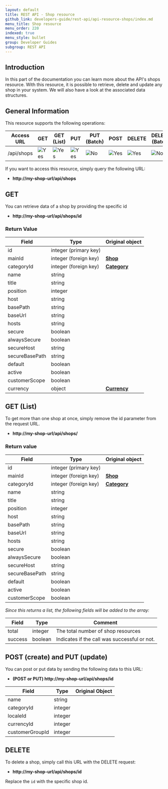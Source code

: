 ```yaml
---
layout: default
title: REST API - Shop resource
github_link: developers-guide/rest-api/api-resource-shops/index.md
menu_title: Shop resource
menu_order: 220
indexed: true
menu_style: bullet
group: Developer Guides
subgroup: REST API
---
```


## Introduction

In this part of the documentation you can learn more about the API's shops resource.
With this resource, it is possible to retrieve, delete and update any shop in your system.
We will also have a look at the associated data structures.

## General Information

This resource supports the following operations:

| Access URL | GET                    | GET (List)             | PUT                    | PUT (Batch)          | POST                   | DELETE                 | DELETE (Batch)       |
|------------|------------------------|------------------------|------------------------|----------------------|------------------------|------------------------|----------------------|
| /api/shops | ![Yes](../img/yes.png) | ![Yes](../img/yes.png) | ![Yes](../img/yes.png) | ![No](../img/no.png) | ![Yes](../img/yes.png) | ![Yes](../img/yes.png) | ![No](../img/no.png) |

If you want to access this resource, simply query the following URL:

* **http://my-shop-url/api/shops**

## GET

You can retrieve data of a shop by providing the specific id

* **http://my-shop-url/api/shops/id**


### Return Value

| Field          | Type                  | Original object                     |
|----------------|-----------------------|-------------------------------------|
| id             | integer (primary key) |                                     |
| mainId         | integer (foreign key) | **[Shop](../models/#shop)**         |
| categoryId     | integer (foreign key) | **[Category](../models/#category)** |
| name           | string                |                                     |
| title          | string                |                                     |
| position       | integer               |                                     |
| host           | string                |                                     |
| basePath       | string                |                                     |
| baseUrl        | string                |                                     |
| hosts          | string                |                                     |
| secure         | boolean               |                                     |
| alwaysSecure   | boolean               |                                     |
| secureHost     | string                |                                     |
| secureBasePath | string                |                                     |
| default        | boolean               |                                     |
| active         | boolean               |                                     |
| customerScope  | boolean               |                                     |
| currency       | object                | **[Currency](../models/#currency)** |

## GET (List)

To get more than one shop at once, simply remove the id parameter from the request URL.

* **http://my-shop-url/api/shops/**

### Return value

| Field          | Type                  | Original object                     |
|----------------|-----------------------|-------------------------------------|
| id             | integer (primary key) |                                     |
| mainId         | integer (foreign key) | **[Shop](../models/#shop)**         |
| categoryId     | integer (foreign key) | **[Category](../models/#category)** |
| name           | string                |                                     |
| title          | string                |                                     |
| position       | integer               |                                     |
| host           | string                |                                     |
| basePath       | string                |                                     |
| baseUrl        | string                |                                     |
| hosts          | string                |                                     |
| secure         | boolean               |                                     |
| alwaysSecure   | boolean               |                                     |
| secureHost     | string                |                                     |
| secureBasePath | string                |                                     |
| default        | boolean               |                                     |
| active         | boolean               |                                     |
| customerScope  | boolean               |                                     |

*Since this returns a list, the following fields will be added to the array:*

| Field   | Type    | Comment                                      |
|---------|---------|----------------------------------------------|
| total   | integer | The total number of shop resources           |
| success | boolean | Indicates if the call was successful or not. |

## POST (create) and PUT (update)
You can post or put data by sending the following data to this URL:

* **(POST or PUT) http://my-shop-url/api/shops/id**

| Field           | Type    | Original Object |
|-----------------|---------|-----------------|
| name            | string  |                 |
| categoryId      | integer |                 |
| localeId        | integer |                 |
| currencyId      | integer |                 |
| customerGroupId | integer |                 |

## DELETE
To delete a shop, simply call this URL with the DELETE request:

* **http://my-shop-url/api/shops/id**

Replace the `id` with the specific shop id.
